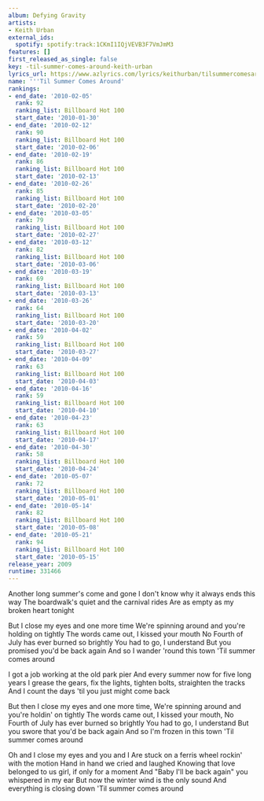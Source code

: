 ```yaml
---
album: Defying Gravity
artists:
- Keith Urban
external_ids:
  spotify: spotify:track:1CKmI1IQjVEVB3F7VmJmM3
features: []
first_released_as_single: false
key: -til-summer-comes-around-keith-urban
lyrics_url: https://www.azlyrics.com/lyrics/keithurban/tilsummercomesaround.html
name: '''Til Summer Comes Around'
rankings:
- end_date: '2010-02-05'
  rank: 92
  ranking_list: Billboard Hot 100
  start_date: '2010-01-30'
- end_date: '2010-02-12'
  rank: 90
  ranking_list: Billboard Hot 100
  start_date: '2010-02-06'
- end_date: '2010-02-19'
  rank: 86
  ranking_list: Billboard Hot 100
  start_date: '2010-02-13'
- end_date: '2010-02-26'
  rank: 85
  ranking_list: Billboard Hot 100
  start_date: '2010-02-20'
- end_date: '2010-03-05'
  rank: 79
  ranking_list: Billboard Hot 100
  start_date: '2010-02-27'
- end_date: '2010-03-12'
  rank: 82
  ranking_list: Billboard Hot 100
  start_date: '2010-03-06'
- end_date: '2010-03-19'
  rank: 69
  ranking_list: Billboard Hot 100
  start_date: '2010-03-13'
- end_date: '2010-03-26'
  rank: 64
  ranking_list: Billboard Hot 100
  start_date: '2010-03-20'
- end_date: '2010-04-02'
  rank: 59
  ranking_list: Billboard Hot 100
  start_date: '2010-03-27'
- end_date: '2010-04-09'
  rank: 63
  ranking_list: Billboard Hot 100
  start_date: '2010-04-03'
- end_date: '2010-04-16'
  rank: 59
  ranking_list: Billboard Hot 100
  start_date: '2010-04-10'
- end_date: '2010-04-23'
  rank: 63
  ranking_list: Billboard Hot 100
  start_date: '2010-04-17'
- end_date: '2010-04-30'
  rank: 58
  ranking_list: Billboard Hot 100
  start_date: '2010-04-24'
- end_date: '2010-05-07'
  rank: 72
  ranking_list: Billboard Hot 100
  start_date: '2010-05-01'
- end_date: '2010-05-14'
  rank: 82
  ranking_list: Billboard Hot 100
  start_date: '2010-05-08'
- end_date: '2010-05-21'
  rank: 94
  ranking_list: Billboard Hot 100
  start_date: '2010-05-15'
release_year: 2009
runtime: 331466
---
```

Another long summer's come and gone
I don't know why it always ends this way
The boardwalk's quiet and the carnival rides
Are as empty as my broken heart tonight

But I close my eyes and one more time
We're spinning around and you're holding on tightly
The words came out, I kissed your mouth
No Fourth of July has ever burned so brightly
You had to go, I understand
But you promised you'd be back again
And so I wander 'round this town
'Til summer comes around

I got a job working at the old park pier
And every summer now for five long years
I grease the gears, fix the lights, tighten bolts, straighten the tracks
And I count the days 'til you just might come back

But then I close my eyes and one more time,
We're spinning around and you're holdin' on tightly
The words came out, I kissed your mouth,
No Fourth of July has ever burned so brightly
You had to go, I understand
But you swore that you'd be back again
And so I'm frozen in this town
'Til summer comes around

Oh and I close my eyes and you and I
Are stuck on a ferris wheel rockin' with the motion
Hand in hand we cried and laughed
Knowing that love belonged to us girl, if only for a moment
And "Baby I'll be back again" you whispered in my ear
But now the winter wind is the only sound
And everything is closing down
'Til summer comes around
